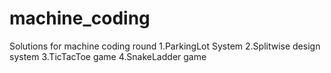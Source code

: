 # machine_coding
Solutions for machine coding round
1.ParkingLot System
2.Splitwise design system
3.TicTacToe game
4.SnakeLadder game

